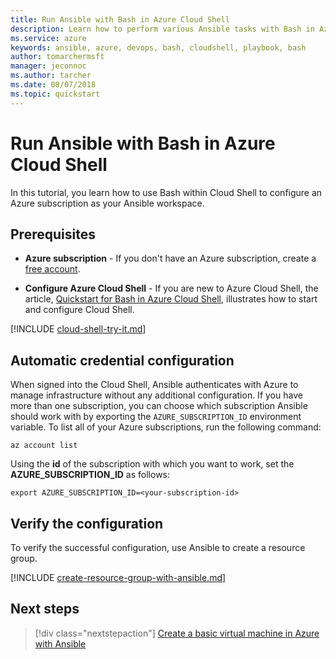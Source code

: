 ```yaml
---
title: Run Ansible with Bash in Azure Cloud Shell
description: Learn how to perform various Ansible tasks with Bash in Azure Cloud Shell
ms.service: azure
keywords: ansible, azure, devops, bash, cloudshell, playbook, bash
author: tomarchermsft
manager: jeconnoc
ms.author: tarcher
ms.date: 08/07/2018
ms.topic: quickstart
---
```


# Run Ansible with Bash in Azure Cloud Shell

In this tutorial, you learn how to use Bash within Cloud Shell to configure an Azure subscription as your Ansible workspace. 

## Prerequisites

- **Azure subscription** - If you don't have an Azure subscription, create a [free account](https://azure.microsoft.com/free/?ref=microsoft.com&utm_source=microsoft.com&utm_medium=docs&utm_campaign=visualstudio).

- **Configure Azure Cloud Shell** - If you are new to Azure Cloud Shell, the article, [Quickstart for Bash in Azure Cloud Shell](https://docs.microsoft.com/azure/cloud-shell/quickstart), illustrates how to start and configure Cloud Shell. 

[!INCLUDE [cloud-shell-try-it.md](../../includes/cloud-shell-try-it.md)]

## Automatic credential configuration

When signed into the Cloud Shell, Ansible authenticates with Azure to manage infrastructure without any additional configuration. If you have more than one subscription, you can choose which subscription Ansible should work with by exporting the `AZURE_SUBSCRIPTION_ID` environment variable. To list all of your Azure subscriptions, run the following command:

```azurecli-interactive
az account list
```

Using the **id** of the subscription with which you want to work, set the **AZURE_SUBSCRIPTION_ID** as follows:

```azurecli-interactive
export AZURE_SUBSCRIPTION_ID=<your-subscription-id>
```

## Verify the configuration
To verify the successful configuration, use Ansible to create a resource group.

[!INCLUDE [create-resource-group-with-ansible.md](../../includes/ansible-create-resource-group.md)]

## Next steps

> [!div class="nextstepaction"] 
> [Create a basic virtual machine in Azure with Ansible](/azure/virtual-machines/linux/ansible-create-vm)